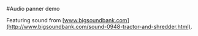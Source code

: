 #Audio panner demo

Featuring sound from [www.bigsoundbank.com](http://www.bigsoundbank.com/sound-0948-tractor-and-shredder.html).